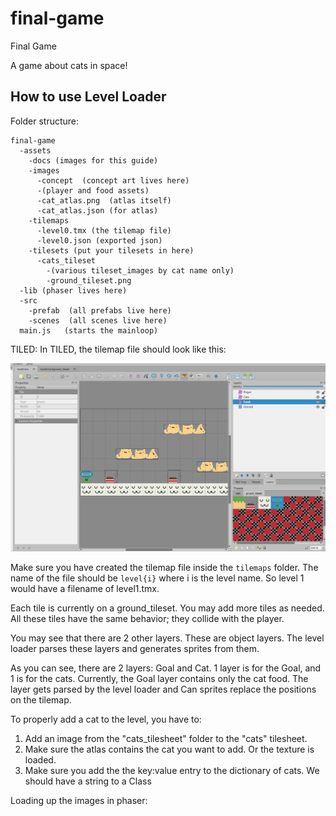 # final-game

Final Game

A game about cats in space!


## How to use Level Loader

Folder structure:
```
final-game
  -assets
    -docs (images for this guide)
    -images
      -concept  (concept art lives here)
      -(player and food assets)
      -cat_atlas.png  (atlas itself)
      -cat_atlas.json (for atlas) 
    -tilemaps
      -level0.tmx (the tilemap file)
      -level0.json (exported json)
    -tilesets (put your tilesets in here)
      -cats_tileset
        -(various tileset_images by cat name only)
        -ground_tileset.png
  -lib (phaser lives here)
  -src
    -prefab  (all prefabs live here)
    -scenes  (all scenes live here)
  main.js   (starts the mainloop)
```

TILED:
In TILED, the tilemap file should look like this:

![This is an image](/assets/docs/folder_structure.JPG)

Make sure you have created the tilemap file inside the ```tilemaps``` folder. The name of the file should be ```level{i}``` where i is the level name. So level 1 would have a filename of level1.tmx. 



Each tile is currently on a ground_tileset. You may add more tiles as needed. 
All these tiles have the same behavior; they collide with the player. 

You may see that there are 2 other layers. These are object layers. The level loader parses these layers 
and generates sprites from them.

As you can see, there are 2 layers: Goal and Cat. 1 layer is for the Goal, and 1 is for the cats.
Currently, the Goal layer contains only the cat food. The layer gets parsed by the level loader 
and Can sprites replace the positions on the tilemap. 

To properly add a cat to the level, you have to:

1. Add an image from the "cats_tilesheet" folder to the "cats" tilesheet. 
2. Make sure the atlas contains the cat you want to add. Or the texture is loaded. 
3. Make sure you add the the key:value entry to the dictionary of cats. We should have a string to a Class


Loading up the images in phaser:



